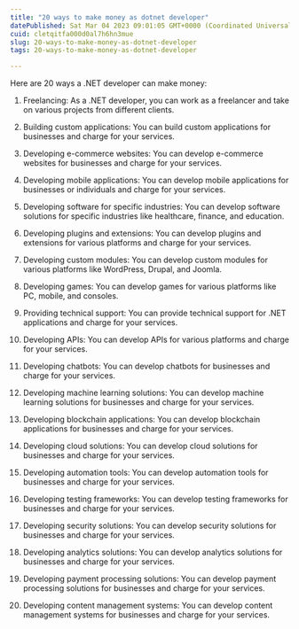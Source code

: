 ```yaml
---
title: "20 ways to make money as dotnet developer"
datePublished: Sat Mar 04 2023 09:01:05 GMT+0000 (Coordinated Universal Time)
cuid: cletqitfa000d0al7h6hn3mue
slug: 20-ways-to-make-money-as-dotnet-developer
tags: 20-ways-to-make-money-as-dotnet-developer

---
```


Here are 20 ways a .NET developer can make money:

1. Freelancing: As a .NET developer, you can work as a freelancer and take on various projects from different clients.
    
2. Building custom applications: You can build custom applications for businesses and charge for your services.
    
3. Developing e-commerce websites: You can develop e-commerce websites for businesses and charge for your services.
    
4. Developing mobile applications: You can develop mobile applications for businesses or individuals and charge for your services.
    
5. Developing software for specific industries: You can develop software solutions for specific industries like healthcare, finance, and education.
    
6. Developing plugins and extensions: You can develop plugins and extensions for various platforms and charge for your services.
    
7. Developing custom modules: You can develop custom modules for various platforms like WordPress, Drupal, and Joomla.
    
8. Developing games: You can develop games for various platforms like PC, mobile, and consoles.
    
9. Providing technical support: You can provide technical support for .NET applications and charge for your services.
    
10. Developing APIs: You can develop APIs for various platforms and charge for your services.
    
11. Developing chatbots: You can develop chatbots for businesses and charge for your services.
    
12. Developing machine learning solutions: You can develop machine learning solutions for businesses and charge for your services.
    
13. Developing blockchain applications: You can develop blockchain applications for businesses and charge for your services.
    
14. Developing cloud solutions: You can develop cloud solutions for businesses and charge for your services.
    
15. Developing automation tools: You can develop automation tools for businesses and charge for your services.
    
16. Developing testing frameworks: You can develop testing frameworks for businesses and charge for your services.
    
17. Developing security solutions: You can develop security solutions for businesses and charge for your services.
    
18. Developing analytics solutions: You can develop analytics solutions for businesses and charge for your services.
    
19. Developing payment processing solutions: You can develop payment processing solutions for businesses and charge for your services.
    
20. Developing content management systems: You can develop content management systems for businesses and charge for your services.